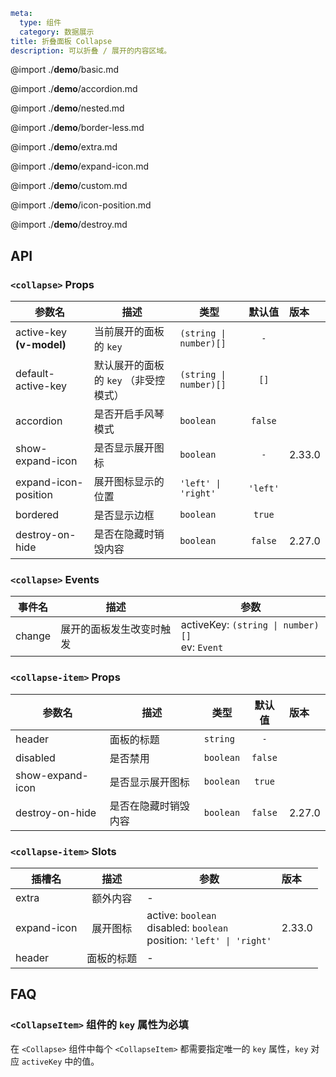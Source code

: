 ```yaml
meta:
  type: 组件
  category: 数据展示
title: 折叠面板 Collapse
description: 可以折叠 / 展开的内容区域。
```

@import ./**demo**/basic.md

@import ./**demo**/accordion.md

@import ./**demo**/nested.md

@import ./**demo**/border-less.md

@import ./**demo**/extra.md

@import ./**demo**/expand-icon.md

@import ./**demo**/custom.md

@import ./**demo**/icon-position.md

@import ./**demo**/destroy.md

## API

### `<collapse>` Props

| 参数名                   | 描述                                  | 类型                   |  默认值  | 版本   |
| ------------------------ | ------------------------------------- | ---------------------- | :------: | :----- |
| active-key **(v-model)** | 当前展开的面板的 `key`                | `(string \| number)[]` |   `-`    |        |
| default-active-key       | 默认展开的面板的 `key` （非受控模式） | `(string \| number)[]` |   `[]`   |        |
| accordion                | 是否开启手风琴模式                    | `boolean`              | `false`  |        |
| show-expand-icon         | 是否显示展开图标                      | `boolean`              |   `-`    | 2.33.0 |
| expand-icon-position     | 展开图标显示的位置                    | `'left' \| 'right'`    | `'left'` |        |
| bordered                 | 是否显示边框                          | `boolean`              |  `true`  |        |
| destroy-on-hide          | 是否在隐藏时销毁内容                  | `boolean`              | `false`  | 2.27.0 |

### `<collapse>` Events

| 事件名 | 描述                     | 参数                                             |
| ------ | ------------------------ | ------------------------------------------------ |
| change | 展开的面板发生改变时触发 | activeKey: `(string \| number)[]`<br>ev: `Event` |

### `<collapse-item>` Props

| 参数名           | 描述                 | 类型      | 默认值  | 版本   |
| ---------------- | -------------------- | --------- | :-----: | :----- |
| header           | 面板的标题           | `string`  |   `-`   |        |
| disabled         | 是否禁用             | `boolean` | `false` |        |
| show-expand-icon | 是否显示展开图标     | `boolean` | `true`  |        |
| destroy-on-hide  | 是否在隐藏时销毁内容 | `boolean` | `false` | 2.27.0 |

### `<collapse-item>` Slots

| 插槽名      |    描述    | 参数                                                                      | 版本   |
| ----------- | :--------: | ------------------------------------------------------------------------- | :----- |
| extra       |  额外内容  | -                                                                         |        |
| expand-icon |  展开图标  | active: `boolean`<br>disabled: `boolean`<br>position: `'left' \| 'right'` | 2.33.0 |
| header      | 面板的标题 | -                                                                         |        |

## FAQ

### `<CollapseItem>` 组件的 `key` 属性为必填

在 `<Collapse>` 组件中每个 `<CollapseItem>` 都需要指定唯一的 `key` 属性，`key` 对应 `activeKey` 中的值。
